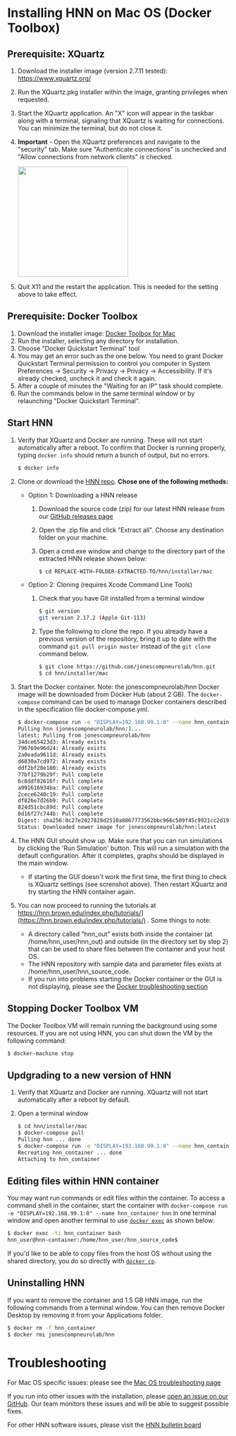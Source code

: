 # Installing HNN on Mac OS (Docker Toolbox)

## Prerequisite: XQuartz

1. Download the installer image (version 2.7.11 tested): https://www.xquartz.org/
2. Run the XQuartz.pkg installer within the image, granting privileges when requested.
3. Start the XQuartz application. An "X" icon will appear in the taskbar along with a terminal, signaling that XQuartz is waiting for connections. You can minimize the terminal, but do not close it.
4. **Important** - Open the XQuartz preferences and navigate to the "security" tab. Make sure "Authenticate connections" is unchecked and "Allow connections from network clients" is checked.

   <img src="install_pngs/xquartz_preferences.png" height="250" />
5. Quit X11 and the restart the application. This is needed for the setting above to take effect.

## Prerequisite: Docker Toolbox

1. Download the installer image: [Docker Toolbox for Mac](https://docs.docker.com/toolbox/toolbox_install_mac/)
2. Run the installer, selecting any directory for installation.
3. Choose "Docker Quickstart Terminal" tool
4. You may get an error such as the one below. You need to grant Docker Quickstart Terminal permission to control you computer in System Preferences -> Security -> Privacy -> Privacy -> Accessibility. If it's already checked, uncheck it and check it again.
5. After a couple of minutes the "Waiting for an IP" task should complete.
6. Run the commands below in the same terminal window or by relaunching "Docker Quickstart Terminal".

## Start HNN

1. Verify that XQuartz and Docker are running. These will not start automatically after a reboot. To confirm that Docker is running properly, typing `docker info` should return a bunch of output, but no errors.

    ```bash
    $ docker info
    ```

2. Clone or download the [HNN repo](https://github.com/jonescompneurolab/hnn). **Chose one of the following methods:**
   * Option 1: Downloading a HNN release

     1. Download the source code (zip) for our latest HNN release from our [GitHub releases page](https://github.com/jonescompneurolab/hnn/releases)
     2. Open the .zip file and click "Extract all". Choose any destination folder on your machine.
     3. Open a cmd.exe window and change to the directory part of the extracted HNN release shown below:

        ```bash
        $ cd REPLACE-WITH-FOLDER-EXTRACTED-TO/hnn/installer/mac
        ```

   * Option 2: Cloning (requires Xcode Command Line Tools)

     1. Check that you have Git installed from a terminal window

        ```bash
        $ git version
        git version 2.17.2 (Apple Git-113)
        ```

     2. Type the following to clone the repo. If you already have a previous version of the repository, bring it up to date with the command `git pull origin master` instead of the `git clone` command below.

        ```bash
        $ git clone https://github.com/jonescompneurolab/hnn.git
        $ cd hnn/installer/mac
        ```

3. Start the Docker container. Note: the jonescompneurolab/hnn Docker image will be downloaded from Docker Hub (about 2 GB). The `docker-compose` command can be used to manage Docker containers described in the specification file docker-compose.yml.

    ```bash
    $ docker-compose run -e "DISPLAY=192.168.99.1:0" --name hnn_container hnn
    Pulling hnn (jonescompneurolab/hnn:)...
    latest: Pulling from jonescompneurolab/hnn
    34dce65423d3: Already exists
    796769e96d24: Already exists
    2a0eada9611d: Already exists
    d6830a7cd972: Already exists
    ddf2bf28e180: Already exists
    77bf1279b29f: Pull complete
    6c8ddf82616f: Pull complete
    a991616934ba: Pull complete
    2cece6240c19: Pull complete
    df826e7d26b9: Pull complete
    824d51cbc89d: Pull complete
    0d16f27c744b: Pull complete
    Digest: sha256:0c27e2027828d2510a8867773562bbc966c509f45c9921cc2d1973c575d327b3
    Status: Downloaded newer image for jonescompneurolab/hnn:latest
    ```

4. The HNN GUI should show up. Make sure that you can run simulations by clicking the 'Run Simulation' button. This will run a simulation with the default configuration. After it completes, graphs should be displayed in the main window.
    * If starting the GUI doesn't work the first time, the first thing to check is XQuartz settings (see screnshot above). Then restart XQuartz and try starting the HNN container again.
5. You can now proceed to running the tutorials at https://hnn.brown.edu/index.php/tutorials/](https://hnn.brown.edu/index.php/tutorials/) . Some things to note:
   * A directory called "hnn_out" exists both inside the container (at /home/hnn_user/hnn_out) and outside (in the directory set by step 2) that can be used to share files between the container and your host OS.
   * The HNN repository with sample data and parameter files exists at /home/hnn_user/hnn_source_code.
   * If you run into problems starting the Docker container or the GUI is not displaying, please see the [Docker troubleshooting section](../docker/README.md#Troubleshooting)

## Stopping Docker Toolbox VM

The Docker Toolbox VM will remain running the background using some resources. If you are not using HNN, you can shut down the VM by the following command:

   ```bash
   $ docker-machine stop
   ```

## Updgrading to a new version of HNN

1. Verify that XQuartz and Docker are running. XQuartz will not start automatically after a reboot by default.
2. Open a terminal window

    ```bash
    $ cd hnn/installer/mac
    $ docker-compose pull
    Pulling hnn ... done
    $ docker-compose run -e "DISPLAY=192.168.99.1:0" --name hnn_container hnn
    Recreating hnn_container ... done
    Attaching to hnn_container
    ```

## Editing files within HNN container

You may want run commands or edit files within the container. To access a command shell in the container, start the container with `docker-compose run -e "DISPLAY=192.168.99.1:0" --name hnn_container hnn` in one terminal window and open another terminal to use [`docker exec`](https://docs.docker.com/engine/reference/commandline/exec/) as shown below:

```bash
$ docker exec -ti hnn_container bash
hnn_user@hnn-container:/home/hnn_user/hnn_source_code$
```

If you'd like to be able to copy files from the host OS without using the shared directory, you do so directly with [`docker cp`](https://docs.docker.com/engine/reference/commandline/cp/).

## Uninstalling HNN

If you want to remove the container and 1.5 GB HNN image, run the following commands from a terminal window. You can then remove Docker Desktop by removing it from your Applications folder.

```bash
$ docker rm -f hnn_container
$ docker rmi jonescompneurolab/hnn
```

# Troubleshooting

For Mac OS specific issues: please see the [Mac OS troubleshooting page](troubleshooting.md)

If you run into other issues with the installation, please [open an issue on our GitHub](https://github.com/jonescompneurolab/hnn/issues). Our team monitors these issues and will be able to suggest possible fixes.

For other HNN software issues, please visit the [HNN bulletin board](https://www.neuron.yale.edu/phpBB/viewforum.php?f=46)
